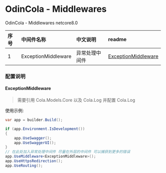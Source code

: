 # OdinCola - Middlewares
OdinCola - Middlewares netcore8.0

|序号| 中间件名称 | 中文说明    | readme                                      |
|:--|:------|:--------|:--------------------------------------------|
|1 | ExceptionMiddleware | 异常处理中间件 | [ExceptionMiddleware](#ExceptionMiddleware) |

### 配置说明

#### ExceptionMiddleware

> 需要引用 Cola.Models.Core 以及 Cola.Log 并配置 Cola.Log

使用示例:

```csharp
var app = builder.Build();

if (app.Environment.IsDevelopment())
{
    app.UseSwagger();
    app.UseSwaggerUI();
}
// 在此处加入异常处理中间件 尽量在外层的中间件 可以捕获到更多的错误
app.UseMiddleware<ExceptionMiddleware>();
app.UseHttpsRedirection();
app.UseRouting();
```
